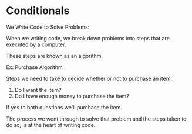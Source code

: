 # Conditionals

We Write Code to Solve Problems:

When we writing code, we break down problems into steps that are executed by a computer. 

These steps are known as an algorithm.

Ex: Purchase Algorithm

Steps we need to take to decide whether or not to purchase an item. 

1. Do I want the item?
2. Do I have enough money to purchase the item?

If yes to both questions we'll purchase the item. 

The process we went through to solve that problem and the steps taken to do so, is at the heart of writing code. 


